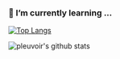 ### 🌱 I’m currently learning ...

[![Top Langs](https://github-readme-stats.vercel.app/api/top-langs/?username=pleuvoir&hide=html)](https://github.com/pleuvoir/github-readme-stats)

![pleuvoir's github stats](https://github-readme-stats.vercel.app/api?username=pleuvoir&show_icons=true)

<!--
**pleuvoir/pleuvoir** is a ✨ _special_ ✨ repository because its `README.md` (this file) appears on your GitHub profile.

Here are some ideas to get you started:

- 🔭 I’m currently working on ...
- 🌱 I’m currently learning ...
- 👯 I’m looking to collaborate on ...
- 🤔 I’m looking for help with ...
- 💬 Ask me about ...
- 📫 How to reach me: ...
- 😄 Pronouns: ...
- ⚡ Fun fact: ...
-->
